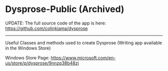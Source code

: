 # Dysprose-Public (Archived)

UPDATE: The full source code of the app is here: https://github.com/colinkiama/dysprose

___

Useful Classes and methods used to create Dysprose (Writing app available in the Windows Store)

Windows Store Page: https://www.microsoft.com/en-us/store/p/dysprose/9nnzq38b48zj
